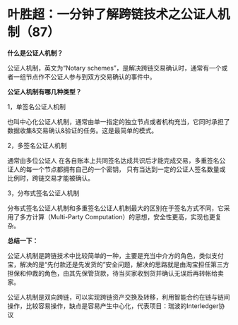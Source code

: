 # 叶胜超：一分钟了解跨链技术之公证人机制（87）

**什么是公证人机制？**



公证人机制，英文为“Notary schemes”，是解决跨链交易确认时，通常有一个或者一组节点作不公证人参与到双方交易确认的事件中。



**公证人机制有哪几种类型？**





1，单签名公证人机制



也叫中心化公证人机制，通常由单一指定的独立节点或者机构充当，它同时承担了数据收集&交易确认&验证的任务。这是最简单的模式。



2，多签名公证人机制



通常由多位公证人 在各自账本上共同签名达成共识后才能完成交易，多重签名公证人的每一个节点都拥有自己的一个密钥， 只有当达到一定的公证人签名数量或比例时，跨链交易才能被确认。



3，分布式签名公证人机制



分布式签名公证人机制和多重签名公证人机制最大的区别在于签名方式不同，它采用了多方计算（Multi-Party Computation）的思想，安全性更高，实现也更复杂。





**总结一下：**



公证人机制是跨链技术中比较简单的一种，主要是充当中介方的角色，类似支付宝，解决的是“先付款还是先发货的”安全问题，解决的思路就是由淘宝担任第三方担保和仲裁的角色，由其先保管货款，待当买家收到货并确认无误后再转帐给卖家。



公证人机制是双向跨链，可以实现跨链资产交换及转移，利用智能合约在链与链间操作，比较容易操作，缺点是容易产生中心化，代表项目：瑞波的Interledger协议
